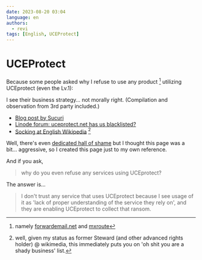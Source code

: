 ```yaml
---
date: 2023-08-20 03:04
language: en
authors:
  - revi
tags: [English, UCEProtect]
---
```


# UCEProtect

Because some people asked why I refuse to use any product [^1] utilizing UCEprotect (even the Lv.1):

I see their business strategy… not morally right. (Compilation and observation from 3rd party included.)

- [Blog post by Sucuri](https://blog.sucuri.net/2021/02/uceprotect-when-rbls-go-bad.html)
- [Linode forum: uceprotect.net has us blacklisted?](https://www.linode.com/community/questions/2324/uceprotectnet-has-us-blacklisted)
- [Socking at English Wikipedia](https://en.wikipedia.org/wiki/Category:Wikipedia_sockpuppets_of_UrsMair) [^2]

<!-- truncate -->

Well, there's even [dedicated hall of shame](https://uceprotect.wtf) but I thought this page was a bit… aggressive, so I created this page just to my own reference.

And if you ask,

> why do you even refuse any services using UCEprotect?

The answer is…

> I don't trust any service that uses UCEprotect because I see usage of it as 'lack of proper understanding of the service they rely on', and they are enabling UCEprotect to collect that ransom.

[^1]: namely [forwardemail.net](https://forwardemail.net/en) and [mxroute](https://mxroute.com)
[^2]: well, given my status as former Steward (and other advanced rights holder) @ wikimedia, this immediately puts you on 'oh shit you are a shady business' list.
